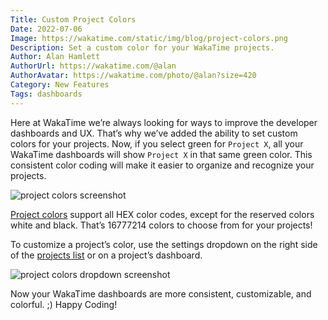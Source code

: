 ```yaml
---
Title: Custom Project Colors
Date: 2022-07-06
Image: https://wakatime.com/static/img/blog/project-colors.png
Description: Set a custom color for your WakaTime projects.
Author: Alan Hamlett
AuthorUrl: https://wakatime.com/@alan
AuthorAvatar: https://wakatime.com/photo/@alan?size=420
Category: New Features
Tags: dashboards
---
```


Here at WakaTime we’re always looking for ways to improve the developer dashboards and UX.
That’s why we’ve added the ability to set custom colors for your projects.
Now, if you select green for `Project X`, all your WakaTime dashboards will show `Project X` in that same green color.
This consistent color coding will make it easier to organize and recognize your projects.

<img src="https://wakatime.com/static/img/blog/project-colors.png" class="img-responsive" alt="project colors screenshot" />

[Project colors][projects] support all HEX color codes, except for the reserved colors white and black.
That’s 16777214 colors to choose from for your projects!

To customize a project’s color, use the settings dropdown on the right side of the [projects list](projects) or on a project’s dashboard.

<div style="display:inline-block;width:100%;"><img src="https://wakatime.com/static/img/blog/project-colors-dropdown.png" class="img-responsive img-thumbnail col-xs-12 col-sm-8 col-md-4" alt="project colors dropdown screenshot" /></div>

Now your WakaTime dashboards are more consistent, customizable, and colorful. ;)
Happy Coding!


[projects]: https://wakatime.com/projects
